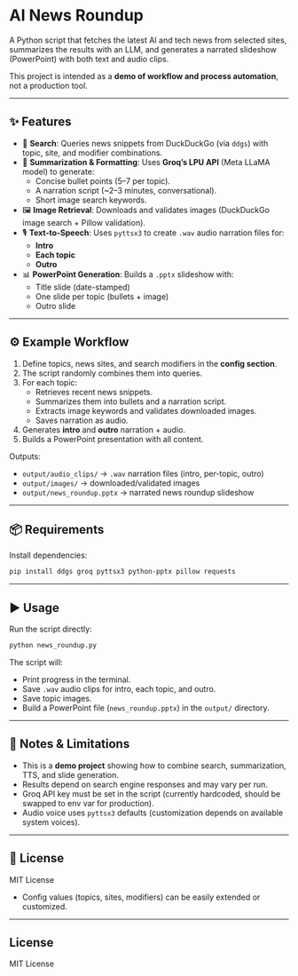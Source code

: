 # AI News Roundup

A Python script that fetches the latest AI and tech news from selected sites, summarizes the results with an LLM, and generates a narrated slideshow (PowerPoint) with both text and audio clips.  

This project is intended as a **demo of workflow and process automation**, not a production tool.  

---

## ✨ Features

- 🔎 **Search**: Queries news snippets from DuckDuckGo (via `ddgs`) with topic, site, and modifier combinations.  
- 📝 **Summarization & Formatting**: Uses **Groq’s LPU API** (Meta LLaMA model) to generate:  
  - Concise bullet points (5–7 per topic).  
  - A narration script (~2–3 minutes, conversational).  
  - Short image search keywords.  
- 🖼️ **Image Retrieval**: Downloads and validates images (DuckDuckGo image search + Pillow validation).  
- 🎙️ **Text-to-Speech**: Uses `pyttsx3` to create `.wav` audio narration files for:  
  - **Intro**  
  - **Each topic**  
  - **Outro**  
- 📊 **PowerPoint Generation**: Builds a `.pptx` slideshow with:  
  - Title slide (date-stamped)  
  - One slide per topic (bullets + image)  
  - Outro slide  

---

## ⚙️ Example Workflow

1. Define topics, news sites, and search modifiers in the **config section**.  
2. The script randomly combines them into queries.  
3. For each topic:  
   - Retrieves recent news snippets.  
   - Summarizes them into bullets and a narration script.  
   - Extracts image keywords and validates downloaded images.  
   - Saves narration as audio.  
4. Generates **intro** and **outro** narration + audio.  
5. Builds a PowerPoint presentation with all content.  

Outputs:  
- `output/audio_clips/` → `.wav` narration files (intro, per-topic, outro)  
- `output/images/` → downloaded/validated images  
- `output/news_roundup.pptx` → narrated news roundup slideshow  

---

## 📦 Requirements

Install dependencies:  

```bash
pip install ddgs groq pyttsx3 python-pptx pillow requests
```

---

## ▶️ Usage

Run the script directly:  

```bash
python news_roundup.py
```

The script will:  
- Print progress in the terminal.  
- Save `.wav` audio clips for intro, each topic, and outro.  
- Save topic images.  
- Build a PowerPoint file (`news_roundup.pptx`) in the `output/` directory.  

---

## 🚧 Notes & Limitations

- This is a **demo project** showing how to combine search, summarization, TTS, and slide generation.  
- Results depend on search engine responses and may vary per run.  
- Groq API key must be set in the script (currently hardcoded, should be swapped to env var for production).  
- Audio voice uses `pyttsx3` defaults (customization depends on available system voices).  

---

## 📜 License

MIT License  

- Config values (topics, sites, modifiers) can be easily extended or customized.  

---

## License
MIT License
